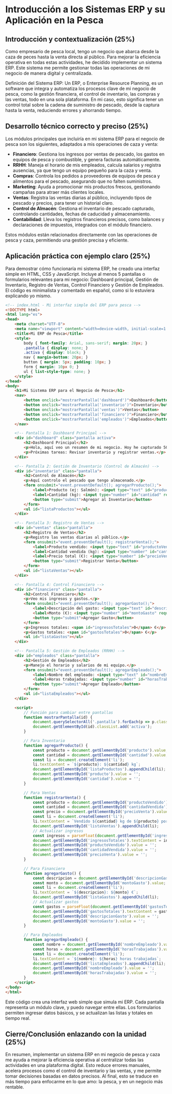 # Introducción a los Sistemas ERP y su Aplicación en la Pesca

## Introducción y contextualización (25%)
Como empresario de pesca local, tengo un negocio que abarca desde la caza de peces hasta la venta directa al público. Para mejorar la eficiencia operativa en todas estas actividades, he decidido implementar un sistema ERP. Este sistema me permite gestionar todas las operaciones de mi negocio de manera digital y centralizada.

Definición del Sistema ERP: Un ERP, o Enterprise Resource Planning, es un software que integra y automatiza los procesos clave de mi negocio de pesca, como la gestión financiera, el control de inventario, las compras y las ventas, todo en una sola plataforma. En mi caso, esto significa tener un control total sobre la cadena de suministro de pescado, desde la captura hasta la venta, reduciendo errores y ahorrando tiempo.

## Desarrollo técnico correcto y preciso (25%)
Los módulos principales que incluiría en mi sistema ERP para el negocio de pesca son los siguientes, adaptados a mis operaciones de caza y venta:

- **Financiero**: Gestiona los ingresos por ventas de pescado, los gastos en equipos de pesca y combustible, y genera facturas automáticamente.
- **RRHH**: Maneja el horario de mis empleados, calcula salarios y registra ausencias, ya que tengo un equipo pequeño para la caza y venta.
- **Compras**: Controla los pedidos a proveedores de equipos de pesca y alimentos para el pescado, asegurando que no falten suministros.
- **Marketing**: Ayuda a promocionar mis productos frescos, gestionando campañas para atraer más clientes locales.
- **Ventas**: Registra las ventas diarias al público, incluyendo tipos de pescado y precios, para tener un historial claro.
- **Control de Almacén**: Gestiona el inventario de pescado capturado, controlando cantidades, fechas de caducidad y almacenamiento.
- **Contabilidad**: Lleva los registros financieros precisos, como balances y declaraciones de impuestos, integrados con el módulo financiero.

Estos módulos están relacionados directamente con las operaciones de pesca y caza, permitiendo una gestión precisa y eficiente.

## Aplicación práctica con ejemplo claro (25%)
Para demostrar cómo funcionaría mi sistema ERP, he creado una interfaz simple en HTML, CSS y JavaScript. Incluye al menos 5 pantallas o formularios relevantes para mi negocio: Dashboard principal, Gestión de Inventario, Registro de Ventas, Control Financiero y Gestión de Empleados. El código es minimalista y comentado en español, como si lo estuviera explicando yo mismo.

```html
<!-- index.html - Mi interfaz simple del ERP para pesca -->
<!DOCTYPE html>
<html lang="es">
<head>
    <meta charset="UTF-8">
    <meta name="viewport" content="width=device-width, initial-scale=1.0">
    <title>Mi ERP de Pesca</title>
    <style>
        body { font-family: Arial, sans-serif; margin: 20px; }
        .pantalla { display: none; }
        .activa { display: block; }
        nav { margin-bottom: 20px; }
        button { margin: 5px; padding: 10px; }
        form { margin: 10px 0; }
        ul { list-style-type: none; }
    </style>
</head>
<body>
    <h1>Mi Sistema ERP para el Negocio de Pesca</h1>
    <nav>
        <button onclick="mostrarPantalla('dashboard')">Dashboard</button>
        <button onclick="mostrarPantalla('inventario')">Inventario</button>
        <button onclick="mostrarPantalla('ventas')">Ventas</button>
        <button onclick="mostrarPantalla('financiero')">Financiero</button>
        <button onclick="mostrarPantalla('empleados')">Empleados</button>
    </nav>

    <!-- Pantalla 1: Dashboard Principal -->
    <div id="dashboard" class="pantalla activa">
        <h2>Dashboard Principal</h2>
        <p>Hola, aquí veo un resumen de mi negocio. Hoy he capturado 50 kg de pescado y vendido 30 kg.</p>
        <p>Próximas tareas: Revisar inventario y registrar ventas.</p>
    </div>

    <!-- Pantalla 2: Gestión de Inventario (Control de Almacén) -->
    <div id="inventario" class="pantalla">
        <h2>Control de Almacén</h2>
        <p>Aquí controlo el pescado que tengo almacenado.</p>
        <form onsubmit="event.preventDefault(); agregarProducto();">
            <label>Producto (ej: Salmón): <input type="text" id="producto" required></label><br>
            <label>Cantidad (kg): <input type="number" id="cantidad" required></label><br>
            <button type="submit">Agregar al Inventario</button>
        </form>
        <ul id="listaProductos"></ul>
    </div>

    <!-- Pantalla 3: Registro de Ventas -->
    <div id="ventas" class="pantalla">
        <h2>Registro de Ventas</h2>
        <p>Registro las ventas diarias al público.</p>
        <form onsubmit="event.preventDefault(); registrarVenta();">
            <label>Producto vendido: <input type="text" id="productoVendido" required></label><br>
            <label>Cantidad vendida (kg): <input type="number" id="cantidadVendida" required></label><br>
            <label>Precio total (€): <input type="number" id="precioVenta" required></label><br>
            <button type="submit">Registrar Venta</button>
        </form>
        <ul id="listaVentas"></ul>
    </div>

    <!-- Pantalla 4: Control Financiero -->
    <div id="financiero" class="pantalla">
        <h2>Control Financiero</h2>
        <p>Veo mis ingresos y gastos.</p>
        <form onsubmit="event.preventDefault(); agregarGasto();">
            <label>Descripción del gasto: <input type="text" id="descripcionGasto" required></label><br>
            <label>Monto (€): <input type="number" id="montoGasto" required></label><br>
            <button type="submit">Agregar Gasto</button>
        </form>
        <p>Ingresos totales: <span id="ingresosTotales">0</span> €</p>
        <p>Gastos totales: <span id="gastosTotales">0</span> €</p>
        <ul id="listaGastos"></ul>
    </div>

    <!-- Pantalla 5: Gestión de Empleados (RRHH) -->
    <div id="empleados" class="pantalla">
        <h2>Gestión de Empleados</h2>
        <p>Manejo el horario y salarios de mi equipo.</p>
        <form onsubmit="event.preventDefault(); agregarEmpleado();">
            <label>Nombre del empleado: <input type="text" id="nombreEmpleado" required></label><br>
            <label>Horas trabajadas: <input type="number" id="horasTrabajadas" required></label><br>
            <button type="submit">Agregar Empleado</button>
        </form>
        <ul id="listaEmpleados"></ul>
    </div>

    <script>
        // Función para cambiar entre pantallas
        function mostrarPantalla(id) {
            document.querySelectorAll('.pantalla').forEach(p => p.classList.remove('activa'));
            document.getElementById(id).classList.add('activa');
        }

        // Para Inventario
        function agregarProducto() {
            const producto = document.getElementById('producto').value;
            const cantidad = document.getElementById('cantidad').value;
            const li = document.createElement('li');
            li.textContent = `${producto}: ${cantidad} kg`;
            document.getElementById('listaProductos').appendChild(li);
            document.getElementById('producto').value = '';
            document.getElementById('cantidad').value = '';
        }

        // Para Ventas
        function registrarVenta() {
            const producto = document.getElementById('productoVendido').value;
            const cantidad = document.getElementById('cantidadVendida').value;
            const precio = document.getElementById('precioVenta').value;
            const li = document.createElement('li');
            li.textContent = `Vendido ${cantidad} kg de ${producto} por ${precio} €`;
            document.getElementById('listaVentas').appendChild(li);
            // Actualizar ingresos
            const ingresos = parseFloat(document.getElementById('ingresosTotales').textContent) + parseFloat(precio);
            document.getElementById('ingresosTotales').textContent = ingresos;
            document.getElementById('productoVendido').value = '';
            document.getElementById('cantidadVendida').value = '';
            document.getElementById('precioVenta').value = '';
        }

        // Para Financiero
        function agregarGasto() {
            const descripcion = document.getElementById('descripcionGasto').value;
            const monto = document.getElementById('montoGasto').value;
            const li = document.createElement('li');
            li.textContent = `${descripcion}: ${monto} €`;
            document.getElementById('listaGastos').appendChild(li);
            // Actualizar gastos
            const gastos = parseFloat(document.getElementById('gastosTotales').textContent) + parseFloat(monto);
            document.getElementById('gastosTotales').textContent = gastos;
            document.getElementById('descripcionGasto').value = '';
            document.getElementById('montoGasto').value = '';
        }

        // Para Empleados
        function agregarEmpleado() {
            const nombre = document.getElementById('nombreEmpleado').value;
            const horas = document.getElementById('horasTrabajadas').value;
            const li = document.createElement('li');
            li.textContent = `${nombre}: ${horas} horas trabajadas`;
            document.getElementById('listaEmpleados').appendChild(li);
            document.getElementById('nombreEmpleado').value = '';
            document.getElementById('horasTrabajadas').value = '';
        }
    </script>
</body>
</html>
```

Este código crea una interfaz web simple que simula mi ERP. Cada pantalla representa un módulo clave, y puedo navegar entre ellas. Los formularios permiten ingresar datos básicos, y se actualizan las listas y totales en tiempo real.

## Cierre/Conclusión enlazando con la unidad (25%)
En resumen, implementar un sistema ERP en mi negocio de pesca y caza me ayuda a mejorar la eficiencia operativa al centralizar todas las actividades en una plataforma digital. Esto reduce errores manuales, acelera procesos como el control de inventario y las ventas, y me permite tomar decisiones basadas en datos precisos. Al final, esto se traduce en más tiempo para enfocarme en lo que amo: la pesca, y en un negocio más rentable.
